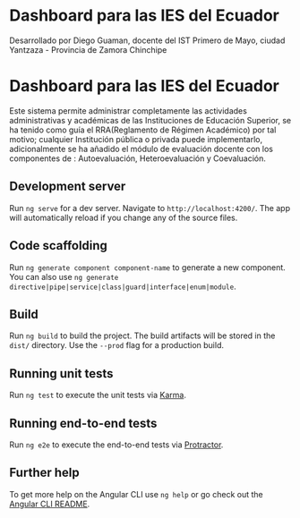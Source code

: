 # Dashboard para las IES del Ecuador

Desarrollado por Diego Guaman, docente del IST Primero de Mayo, ciudad Yantzaza - Provincia de Zamora Chinchipe

# Dashboard para las IES del Ecuador

Este sistema permite administrar completamente las actividades administrativas y académicas de las Instituciones de Educación Superior, se ha tenido como guía el RRA(Reglamento de Régimen Académico) por tal motivo; cualquier Institución pública o privada puede implementarlo, adicionalmente se ha añadido el módulo de evaluación docente con los componentes de : Autoevaluación, Heteroevaluación y Coevaluación.

## Development server

Run `ng serve` for a dev server. Navigate to `http://localhost:4200/`. The app will automatically reload if you change any of the source files.

## Code scaffolding

Run `ng generate component component-name` to generate a new component. You can also use `ng generate directive|pipe|service|class|guard|interface|enum|module`.

## Build

Run `ng build` to build the project. The build artifacts will be stored in the `dist/` directory. Use the `--prod` flag for a production build.

## Running unit tests

Run `ng test` to execute the unit tests via [Karma](https://karma-runner.github.io).

## Running end-to-end tests

Run `ng e2e` to execute the end-to-end tests via [Protractor](http://www.protractortest.org/).

## Further help

To get more help on the Angular CLI use `ng help` or go check out the [Angular CLI README](https://github.com/angular/angular-cli/blob/master/README.md).
